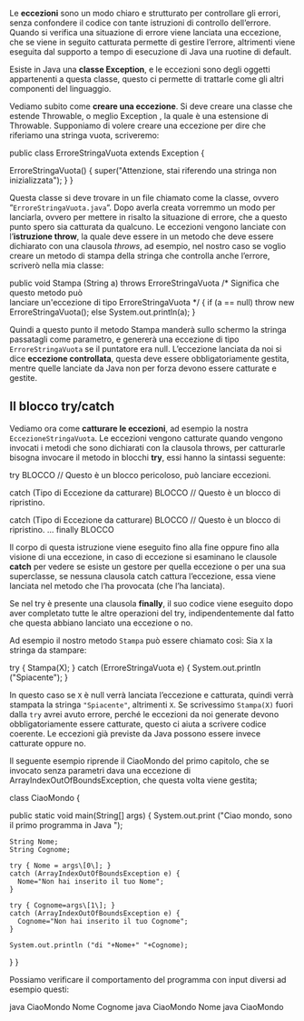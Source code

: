 Le **eccezioni** sono un modo chiaro e strutturato per controllare gli errori, senza confondere il codice con tante istruzioni di controllo dell’errore. Quando si verifica una situazione di errore viene lanciata una eccezione, che se viene in seguito catturata permette di gestire l’errore, altrimenti viene eseguita dal supporto a tempo di esecuzione di Java una ruotine di default.

Esiste in Java una **classe Exception**, e le eccezioni sono degli oggetti appartenenti a questa classe, questo ci permette di trattarle come gli altri componenti del linguaggio.

Vediamo subito come **creare una eccezione**. Si deve creare una classe che estende Throwable, o meglio Exception , la quale è una estensione di Throwable. Supponiamo di volere creare una eccezione per dire che riferiamo una stringa vuota, scriveremo:

public class ErroreStringaVuota extends Exception {

  ErroreStringaVuota()
  {
    super("Attenzione, stai riferendo una stringa non inizializzata");
  }
}

Questa classe si deve trovare in un file chiamato come la classe, ovvero “`ErroreStringaVuota.java`“. Dopo averla creata vorremmo un modo per lanciarla, ovvero per mettere in risalto la situazione di errore, che a questo punto spero sia catturata da qualcuno. Le eccezioni vengono lanciate con l’**istruzione throw**, la quale deve essere in un metodo che deve essere dichiarato con una clausola _throws_, ad esempio, nel nostro caso se voglio creare un metodo di stampa della stringa che controlla anche l’errore, scriverò nella mia classe:

public void Stampa (String a) throws ErroreStringaVuota
                           /\* Significa che questo metodo può  
                              lanciare un'eccezione di tipo 
                              ErroreStringaVuota */
{
  if (a == null) throw new ErroreStringaVuota();
    else System.out.println(a);
}

Quindi a questo punto il metodo Stampa manderà sullo schermo la stringa passatagli come parametro, e genererà una eccezione di tipo `ErroreStringaVuota` se il puntatore era null. L’eccezione lanciata da noi si dice **eccezione controllata**, questa deve essere obbligatoriamente gestita, mentre quelle lanciate da Java non per forza devono essere catturate e gestite.

Il blocco try/catch
-------------------

Vediamo ora come **catturare le eccezioni**, ad esempio la nostra `EccezioneStringaVuota`. Le eccezioni vengono catturate quando vengono invocati i metodi che sono dichiarati con la clausola throws, per catturarle bisogna invocare il metodo in blocchi **try**, essi hanno la sintassi seguente:

try
  BLOCCO // Questo è un blocco pericoloso, può lanciare eccezioni. 

catch (Tipo di Eccezione da catturare)
  BLOCCO // Questo è un blocco di ripristino. 
  
catch (Tipo di Eccezione da catturare)
  BLOCCO // Questo è un blocco di ripristino.
...
finally
  BLOCCO

Il corpo di questa istruzione viene eseguito fino alla fine oppure fino alla visione di una eccezione, in caso di eccezione si esaminano le clausole **catch** per vedere se esiste un gestore per quella eccezione o per una sua superclasse, se nessuna clausola catch cattura l’eccezione, essa viene lanciata nel metodo che l’ha provocata (che l’ha lanciata).

Se nel try è presente una clausola **finally**, il suo codice viene eseguito dopo aver completato tutte le altre operazioni del try, indipendentemente dal fatto che questa abbiano lanciato una eccezione o no.

Ad esempio il nostro metodo `Stampa` può essere chiamato così: Sia `X` la stringa da stampare:

try { Stampa(X); }
catch (ErroreStringaVuota e) {
  System.out.println ("Spiacente");
}

In questo caso se `X` è null verrà lanciata l’eccezione e catturata, quindi verrà stampata la stringa `"Spiacente"`, altrimenti `X`. Se scrivessimo `Stampa(X)` fuori dalla `try` avrei avuto errore, perché le eccezioni da noi generate devono obbligatoriamente essere catturate, questo ci aiuta a scrivere codice coerente. Le eccezioni già previste da Java possono essere invece catturate oppure no.

Il seguente esempio riprende il CiaoMondo del primo capitolo, che se invocato senza parametri dava una eccezione di ArrayIndexOutOfBoundsException, che questa volta viene gestita;

class CiaoMondo {

  public static void main(String\[\] args)
  {
    System.out.print ("Ciao mondo, sono il primo programma in Java ");

    String Nome;
    String Cognome;

    try { Nome = args\[0\]; }
    catch (ArrayIndexOutOfBoundsException e) { 
	  Nome="Non hai inserito il tuo Nome"; 
	}

    try { Cognome=args\[1\]; }
    catch (ArrayIndexOutOfBoundsException e) { 
	  Cognome="Non hai inserito il tuo Cognome"; 
	}

    System.out.println ("di "+Nome+" "+Cognome);
  }
}

Possiamo verificare il comportamento del programma con input diversi ad esempio questi:

java CiaoMondo Nome Cognome
java CiaoMondo Nome
java CiaoMondo